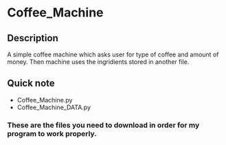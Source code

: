  # Coffee_Machine
 ## Description
 A simple coffee machine which asks user for type of coffee and amount of money. Then machine uses the ingridients stored in another file.
 ## Quick note
 - Coffee_Machine.py
 - Coffee_Machine_DATA.py
 ### These are the files you need to download in order for my program to work properly.
